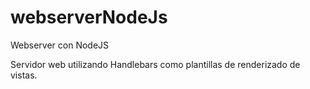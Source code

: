 # webserverNodeJs
Webserver con NodeJS

Servidor web utilizando Handlebars como plantillas de renderizado de vistas.

